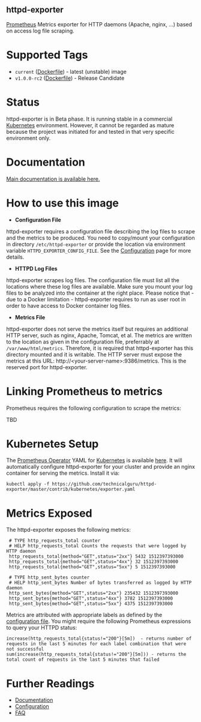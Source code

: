## httpd-exporter
[Prometheus](https://prometheus.io/) Metrics exporter for HTTP daemons (Apache, nginx, ...) based on access log file scraping.

# Supported Tags
* `current` ([Dockerfile](https://github.com/technicalguru/httpd-exporter/blob/master/build/Dockerfile)) - latest (unstable) image
* `v1.0.0-rc2` ([Dockerfile](https://github.com/technicalguru/httpd-exporter/blob/v1.0.0-rc2/build/Dockerfile)) - Release Candidate

# Status
httpd-exporter is in Beta phase. It is running stable in a commercial [Kubernetes](https://kubernetes.io/) environment. However, it cannot be regarded as mature because the project was initiated for and tested in that very specific environment only.

# Documentation
[Main documentation is available here.](https://github.com/technicalguru/httpd-exporter/blob/master/help/MAIN.md)

# How to use this image

* **Configuration File**

httpd-exporter requires a configuration file describing the log files to scrape and the metrics to be produced. You need to copy/mount your configuration in directory `/etc/httpd-exporter` or provide the location via environment variable `HTTPD_EXPORTER_CONFIG_FILE`. See the [Configuration](https://github.com/technicalguru/httpd-exporter/blob/master/help/CONFIGURATION.md) page for more details.

* **HTTPD Log Files**

httpd-exporter scrapes log files. The configuration file must list all the locations where these log files are available. Make sure you mount your log files to be analyzed into the container at the right place. Please notice that - due to a Docker limitation - httpd-exporter requires to run as user root in order to have access to Docker container log files.

* **Metrics File**

httpd-exporter does not serve the metrics itself but requires an additional HTTP server, such as nginx, Apache, Tomcat, et al. The metrics are written to the location as given in the configuration file, preferrably at `/var/www/html/metrics`. Therefore, it is required that httpd-exporter has this directory mounted and it is writable. The HTTP server must expose the metrics at this URL: http://&lt;your-server-name&gt;:9386/metrics. This is the reserved port for httpd-exporter.

# Linking Prometheus to metrics
Prometheus requires the following configuration to scrape the metrics:

TBD

# Kubernetes Setup
The [Prometheus Operator](https://github.com/coreos/prometheus-operator) YAML for [Kubernetes](https://kubernetes.io/) is available [here](https://github.com/technicalguru/httpd-exporter/master/contrib/kubernetes/exporter.yaml). It will automatically configure httpd-exporter for your cluster and provide an nginx container for serving the metrics. Install it via:

```
kubectl apply -f https://github.com/technicalguru/httpd-exporter/master/contrib/kubernetes/exporter.yaml
```

# Metrics Exposed
The httpd-exporter exposes the following metrics:

```
 # TYPE http_requests_total counter
 # HELP http_requests_total Counts the requests that were logged by HTTP daemon
 http_requests_total{method="GET",status="2xx"} 5432 1512397393000
 http_requests_total{method="GET",status="4xx"} 32 1512397393000
 http_requests_total{method="GET",status="5xx"} 5 1512397393000

 # TYPE http_sent_bytes counter
 # HELP http_sent_bytes Number of bytes transferred as logged by HTTP daemon
 http_sent_bytes{method="GET",status="2xx"} 235432 1512397393000
 http_sent_bytes{method="GET",status="4xx"} 3782 1512397393000
 http_sent_bytes{method="GET",status="5xx"} 4375 1512397393000
```

Metrics are attributed with appropriate labels as defined by the [configuration file](https://github.com/technicalguru/httpd-exporter/blob/master/help/CONFIGURATION.md). You might require the following Prometheus expressions to query your HTTPD status:

```
increase(http_requests_total{status!="200"}[5m])  - returns number of requests in the last 5 minutes for each label combination that were not successful
sum(increase(http_requests_total{status!="200"}[5m])) - returns the total count of requests in the last 5 minutes that failed
```

# Further Readings

* [Documentation](https://github.com/technicalguru/httpd-exporter/blob/master/help/MAIN.md)
* [Configuration](https://github.com/technicalguru/httpd-exporter/blob/master/help/CONFIGURATION.md)
* [FAQ](https://github.com/technicalguru/httpd-exporter/blob/master/help/FAQ.md)


